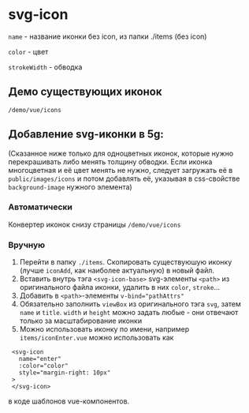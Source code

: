 # svg-icon

`name` - название иконки без icon, из папки ./items (без icon)

`color` - цвет

`strokeWidth` - обводка


## Демо существующих иконок

`/demo/vue/icons`

##  Добавление svg-иконки в 5g:

(Сказанное ниже только для одноцветных иконок, которые нужно перекрашивать либо менять толщину обводки. Если иконка многоцветная и её цвет менять не нужно, следует загружать её в `public/images/icons` и потом добавлять её, указывая в css-свойстве `background-image` нужного элемента)

### Автоматически

Конвертер иконок снизу страницы `/demo/vue/icons`

### Вручную

1) Перейти в папку `./items`. Скопировать существуюшую иконку (лучше `iconAdd`, как наиболее актуальную) в новый файл.
2) Вставить внутрь тэга `<svg-icon-base>` svg-элементы `<path>` из оригинального файла иконки, удалить в них `color`, `stroke`...
3) Добавить в `<path>`-элементы `v-bind="pathAttrs"`
4) Обязательно заполнить `viewBox` из оригинального тэга `svg`, затем `name` и `title`. `width` и `height` можно задать любые - они отвечают только за масштабирование иконки
5) Можно использовать иконку по имени, например `items/iconEnter.vue`  можно использовать как

```
 <svg-icon
   name="enter"
   :color="color"
   style="margin-right: 10px"
 >
 </svg-icon>
```

в коде шаблонов vue-компонентов.
